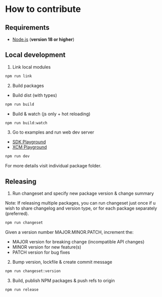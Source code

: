 # How to contribute

## Requirements

- [Node.js](https://nodejs.org/) (**version 18 or higher**)

## Local development

1. Link local modules

```sh
npm run link
```

2. Build packages

- Build dist (with types)

```sh
npm run build
```

- Build & watch (js only + hot reloading)

```sh
npm run build:watch
```

3. Go to examples and run web dev server

- <a href="./examples/sdk-esm/">SDK Playground</a></br>
- <a href="./examples/xcm-transfer/">XCM Playground</a></br>

```sh
npm run dev
```

For more details visit individual package folder.

## Releasing

1. Run changeset and specify new package version & change summary

Note: If releasing multiple packages, you can run changeset
just once if u wish to share changelog and version type, or
for each package separately (preferred).

```sh
npm run changeset
```

Given a version number MAJOR.MINOR.PATCH, increment the:

- MAJOR version for breaking change (incompatible API changes)
- MINOR version for new feature(s)
- PATCH version for bug fixes

2. Bump version, lockfile & create commit message

```sh
npm run changeset:version
```

3. Build, publish NPM packages & push refs to origin

```sh
npm run release
```

